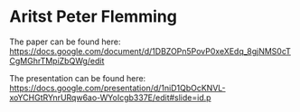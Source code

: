 # Aritst Peter Flemming

The paper can be found here: https://docs.google.com/document/d/1DBZOPn5PovP0xeXEdq_8gjNMS0cTCgMGhrTMpiZbQWg/edit

The presentation can be found here: https://docs.google.com/presentation/d/1niD1QbOcKNVL-xoYCHGtRYnrURqw6ao-WYoIcgb337E/edit#slide=id.p
